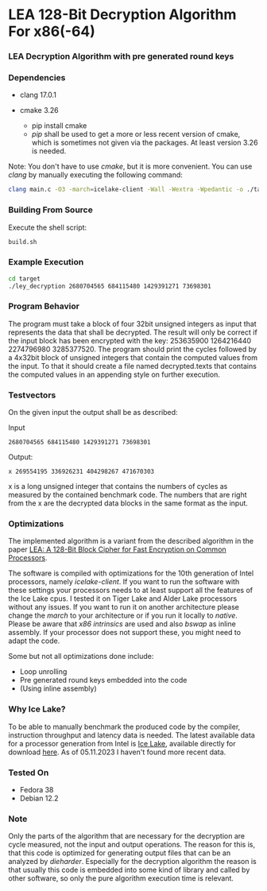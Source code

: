 # LEA 128-Bit Decryption Algorithm For x86(-64)

### LEA Decryption Algorithm with pre generated round keys

### Dependencies
* clang 17.0.1

* cmake 3.26
    * pip install cmake
    * *pip* shall be used to get a more or less recent version of cmake,
      which is sometimes not given via the packages. At least version 3.26 is needed.

Note: You don't have to use *cmake*, but it is more convenient.
You can use *clang* by manually executing the following command:
```bash
clang main.c -O3 -march=icelake-client -Wall -Wextra -Wpedantic -o ./target/lea_decryption
```
### Building From Source

Execute the shell script:
````bash
build.sh
````

### Example Execution

```bash
cd target
./ley_decryption 2680704565 684115480 1429391271 73698301
```

### Program Behavior
The program must take a block of four 32bit unsigned integers as
input that represents the data that shall be decrypted.
The result will only be correct if the input block has been 
encrypted with the key: 253635900 1264216440 2274796980 3285377520.
The program should print the cycles followed by a 4x32bit block of
unsigned integers that contain the computed values from the input.
To that it should create a file named decrypted.texts that contains 
the computed values in an appending style on further execution.

### Testvectors

On the given input the output shall be as described:

Input
```
2680704565 684115480 1429391271 73698301
```

Output:
```
x 269554195 336926231 404298267 471670303
```
x is a long unsigned integer that contains the numbers of cycles as measured
by the contained benchmark code. The numbers that are right from the x
are the decrypted data blocks in the same format as the input.

### Optimizations
The implemented algorithm is a variant from the described algorithm
in the paper [LEA: A 128-Bit Block Cipher for Fast Encryption on Common Processors](https://seed.kisa.or.kr/kisa/algorithm/EgovLeaInfo.do).

The software is compiled with optimizations for the 10th generation of
Intel processors, namely *icelake-client*.
If you want to run the software with these settings your processors
needs to at least support all the features of the Ice Lake cpus. I tested it on Tiger Lake and
Alder Lake processors without any issues.
If you want to run it on another architecture please change the *march* to your architecture
or if you run it locally to *native*.
Please be aware that *x86 intrinsics* are used and also *bswap* as inline assembly.
If your processor does not support these, you might need to adapt the code.

Some but not all optimizations done include:
* Loop unrolling
* Pre generated round keys embedded into the code
* (Using inline assembly)

### Why Ice Lake?

To be able to manually benchmark the produced code by the compiler,
instruction throughput and latency data is needed. The latest available data
for a processor generation from Intel is [Ice Lake](https://www.intel.com/content/www/us/en/developer/articles/technical/intel-sdm.html),
available directly for download [here](https://www.intel.com/content/www/us/en/develop/download/10th-generation-intel-core-processor-instruction-throughput-and-latency-docs.html).
As of 05.11.2023 I haven't found more recent data.

### Tested On

* Fedora 38
* Debian 12.2

### Note
Only the parts of the algorithm that are necessary for the decryption
are cycle measured, not the input and output operations.
The reason for this is, that this code is optimized for generating output files
that can be an analyzed by *dieharder*.
Especially for the decryption algorithm the reason is that usually this code
is embedded into some kind of library and called by other software, so 
only the pure algorithm execution time is relevant. 
